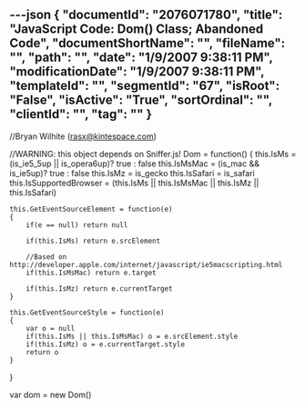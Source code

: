 ---json
{
  "documentId": "2076071780",
  "title": "JavaScript Code: Dom() Class; Abandoned Code",
  "documentShortName": "",
  "fileName": "",
  "path": "",
  "date": "1/9/2007 9:38:11 PM",
  "modificationDate": "1/9/2007 9:38:11 PM",
  "templateId": "",
  "segmentId": "67",
  "isRoot": "False",
  "isActive": "True",
  "sortOrdinal": "",
  "clientId": "",
  "tag": ""
}
---

//Bryan Wilhite (rasx@kintespace.com)

//WARNING: this object depends on Sniffer.js!
Dom = function()
{
    this.IsMs = (is_ie5_5up || is_opera6up)? true : false
    this.IsMsMac = (is_mac && is_ie5up)? true : false
    this.IsMz = is_gecko
    this.IsSafari = is_safari
    this.IsSupportedBrowser = (this.IsMs || this.IsMsMac || this.IsMz || this.IsSafari)

    this.GetEventSourceElement = function(e)
    {
        if(e == null) return null

        if(this.IsMs) return e.srcElement

        //Based on http://developer.apple.com/internet/javascript/ie5macscripting.html
        if(this.IsMsMac) return e.target

        if(this.IsMz) return e.currentTarget
    }

    this.GetEventSourceStyle = function(e)
    {
        var o = null
        if(this.IsMs || this.IsMsMac) o = e.srcElement.style
        if(this.IsMz) o = e.currentTarget.style
        return o
    }
}

var dom = new Dom()
